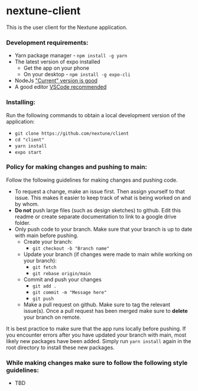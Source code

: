 # nextune-client

This is the user client for the Nextune application.

### Development requirements:
- Yarn package manager - `npm install -g yarn`
- The latest version of expo installed
    - Get the app on your phone
    - On your desktop - `npm install -g expo-cli`
- NodeJs ["Current" version is good](https://nodejs.org/en/)
- A good editor [VSCode recommended](https://code.visualstudio.com/download)

### Installing:
Run the following commands to obtain a local development version of the application:
- `git clone https://github.com/nextune/client`
- `cd "client"`
- `yarn install`
- `expo start`

### Policy for making changes and pushing to main:
Follow the following guidelines for making changes and pushing code.
- To request a change, make an issue first. Then assign yourself to that issue. This makes it easier to keep track of what is being worked on and by whom.
- **Do not** push large files (such as design sketches) to github. Edit this readme or create separate documentation to link to a google drive folder.
- Only push code to your branch. Make sure that your branch is up to date with main before pushing.
    - Create your branch:
        - `git checkout -b "Branch name"`
    - Update your branch (if changes were made to main while working on your branch):
        - `git fetch`
        - `git rebase origin/main`
    - Commit and push your changes
        - `git add .`
        - `git commit -m "Message here"`
        - `git push`
    - Make a pull request on github. Make sure to tag the relevant issue(s). Once a pull request has been merged make sure to **delete** your branch on remote.
    
It is best practice to make sure that the app runs locally before pushing. If you encounter errors after you have updated your branch with main, most likely new packages have been added. Simply run `yarn install` again in the root directory to install these new packages.

### While making changes make sure to follow the following style guidelines:
- TBD
